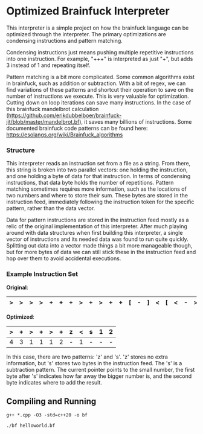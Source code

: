 # Optimized Brainfuck Interpreter
This interpreter is a simple project on how the brainfuck language can be optimized through the interpreter. The primary optimizations are condensing instructions and pattern matching.

Condensing instructions just means pushing multiple repetitive instructions into one instruction. For example, "+++" is interpreted as just "+", but adds 3 instead of 1 and repeating itself.

Pattern matching is a bit more complicated. Some common algorithms exist in brainfuck, such as addition or subtraction. With a bit of regex, we can find variations of these patterns and shortcut their operation to save on the number of instructions we execute. This is very valuable for optimization. Cutting down on loop iterations can save many instructions. In the case of this brainfuck mandelbrot calculation (https://github.com/erikdubbelboer/brainfuck-jit/blob/master/mandelbrot.bf), it saves many billions of instructions. Some documented brainfuck code patterns can be found here: https://esolangs.org/wiki/Brainfuck_algorithms

### Structure
This interpreter reads an instruction set from a file as a string. From there, this string is broken into two parallel vectors: one holding the instruction, and one holding a byte of data for that instruction. In terms of condensing instructions, that data byte holds the number of repetitions. Pattern matching sometimes requires more information, such as the locations of two numbers and where to store their sum. These bytes are stored in the instruction feed, immediately following the instruction token for the specific pattern, rather than the data vector. 

Data for pattern instructions are stored in the instruction feed mostly as a relic of the original implementation of this interpreter. After much playing around with data structures when first building this interpreter, a single vector of instructions and its needed data was found to run quite quickly. Splitting out data into a vector made things a bit more manageable though, but for more bytes of data we can still stick these in the instruction feed and hop over them to avoid accidental executions.

### Example Instruction Set
**Original**:

| > | > | > | > | + | + | + | > | + | > | + | + | [ | - | ] | < | [ | < | - | > | - | < | < | + | > | > | ] | 
| - | - | - | - | - | - | - | - | - | - | - | - | - | - | - | - | - | - | - | - | - | - | - | - | - | - | - |

**Optimized**:

| > | + | > | + | > | + | z | < | s | 1 | 2 |
| - | - | - | - | - | - | - | - | - | - | - |
| 4 | 3 | 1 | 1 | 1 | 2 | - | 1 | - | - | - |

In this case, there are two patterns: 'z' and 's'. 'z' stores no extra information, but 's' stores two bytes in the instruction feed. The 's' is a subtraction pattern. The current pointer points to the small number, the first byte after 's' indicates how far away the bigger number is, and the second byte indicates where to add the result.

## Compiling and Running
`g++ *.cpp -O3 -std=c++20 -o bf`

`./bf helloworld.bf`
